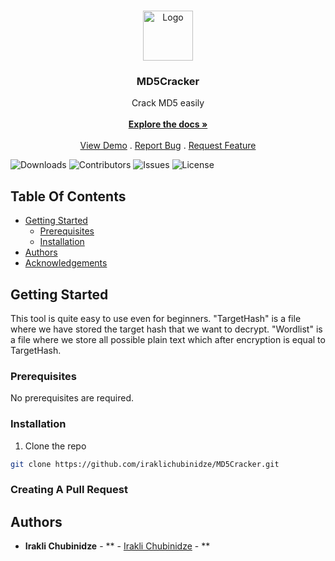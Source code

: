 <br/>
<p align="center">
  <a href="https://github.com/iraklichubinidze/Md5Cracker">
    <img src="https://1.bp.blogspot.com/-g0wtbSe6qZY/VzHPSmhcFrI/AAAAAAAADXs/FcseeDoyjqE8PYYHovlkVp3EMKXStRNagCLcB/s1600/AppnimiMD5DecrypterIcon256.png" alt="Logo" width="80" height="80">
  </a>

  <h3 align="center">MD5Cracker</h3>

  <p align="center">
    Crack MD5 easily
    <br/>
    <br/>
    <a href="https://github.com/iraklichubinidze/Md5Cracker"><strong>Explore the docs »</strong></a>
    <br/>
    <br/>
    <a href="https://github.com/iraklichubinidze/Md5Cracker">View Demo</a>
    .
    <a href="https://github.com/iraklichubinidze/Md5Cracker/issues">Report Bug</a>
    .
    <a href="https://github.com/iraklichubinidze/Md5Cracker/issues">Request Feature</a>
  </p>
</p>

![Downloads](https://img.shields.io/github/downloads/iraklichubinidze/Md5Cracker/total) ![Contributors](https://img.shields.io/github/contributors/iraklichubinidze/Md5Cracker?color=dark-green) ![Issues](https://img.shields.io/github/issues/iraklichubinidze/Md5Cracker) ![License](https://img.shields.io/github/license/iraklichubinidze/Md5Cracker) 

## Table Of Contents

* [Getting Started](#getting-started)
  * [Prerequisites](#prerequisites)
  * [Installation](#installation)
* [Authors](#authors)
* [Acknowledgements](#acknowledgements)

## Getting Started

This tool is quite easy to use even for beginners. "TargetHash" is a file where we have stored the target hash that we want to decrypt. "Wordlist" is a file where we store all possible plain text which after encryption is equal to TargetHash.

### Prerequisites

No prerequisites are required.

### Installation

1. Clone the repo

```sh
git clone https://github.com/iraklichubinidze/MD5Cracker.git
```


### Creating A Pull Request



## Authors

* **Irakli Chubinidze** - ** - [Irakli Chubinidze](https://github.com/iraklichubinidze/) - **
